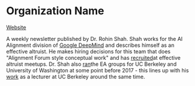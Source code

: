 # Organization Name

[Website](https://rohinshah.com/alignment-newsletter/)

A weekly newsletter published by Dr. Rohin Shah.  Shah works  for the AI Alignment division of [Google DeepMind]() and describes himself as an effective altruist. He makes hiring decisions for this team that does "Alignment Forum style conceptual work" and has [recruited](https://twitter.com/rohinmshah/status/1513523985216155663)at effective altruist meetups. Dr. Shah also [ran](https://forum.effectivealtruism.org/users/rohinmshah)the EA groups for UC Berkeley and University of Washington at some point before 2017 - this lines up with his [work](https://rohinshah.com/resume/) as a lecturer at UC Berkeley around the same time.
